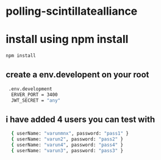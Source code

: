 # polling-scintillatealliance

# install using npm install

```bash
npm install
```

## create a env.developent on your root

```bash
 .env.development
  ERVER_PORT = 3400
  JWT_SECRET = "any"
```

## i have added 4 users you can test with 

```bash
  { userName: "varunmnx", password: "pass1" }
  { userName: "varun2", password: "pass2" }
  { userName: "varun4", password: "pass4" }
  { userName: "varun3", password: "pass3" }
```
